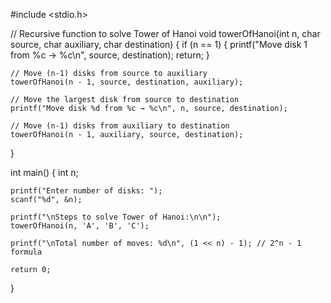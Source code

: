 #include <stdio.h>

// Recursive function to solve Tower of Hanoi
void towerOfHanoi(int n, char source, char auxiliary, char destination) {
    if (n == 1) {
        printf("Move disk 1 from %c → %c\n", source, destination);
        return;
    }

    // Move (n-1) disks from source to auxiliary
    towerOfHanoi(n - 1, source, destination, auxiliary);

    // Move the largest disk from source to destination
    printf("Move disk %d from %c → %c\n", n, source, destination);

    // Move (n-1) disks from auxiliary to destination
    towerOfHanoi(n - 1, auxiliary, source, destination);
}

int main() {
    int n;

    printf("Enter number of disks: ");
    scanf("%d", &n);

    printf("\nSteps to solve Tower of Hanoi:\n\n");
    towerOfHanoi(n, 'A', 'B', 'C');

    printf("\nTotal number of moves: %d\n", (1 << n) - 1); // 2^n - 1 formula

    return 0;
}


